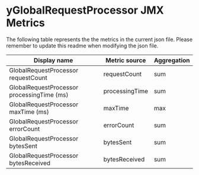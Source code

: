 # yGlobalRequestProcessor JMX Metrics
The following table represents the the metrics in the current json file. Please remember to update this readme when modifying the json file.


|Display name	|Metric source	|Aggregation|
|-------------|---------------|-----------|
|GlobalRequestProcessor requestCount|requestCount|sum|
|GlobalRequestProcessor processingTime (ms)|processingTime|sum|
|GlobalRequestProcessor maxTime (ms)|maxTime|max|
|GlobalRequestProcessor errorCount|errorCount|sum|
|GlobalRequestProcessor bytesSent|bytesSent|sum|
|GlobalRequestProcessor bytesReceived|bytesReceived|sum|
